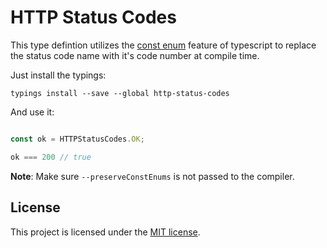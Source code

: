 # HTTP Status Codes

This type defintion utilizes the 
[const enum](https://github.com/Microsoft/TypeScript/blob/master/doc/spec.md#94-constant-enum-declarations)
feature of typescript to replace the status code name
with it's code number at compile time.

Just install the typings:

```
typings install --save --global http-status-codes
```

And use it:

```js

const ok = HTTPStatusCodes.OK;

ok === 200 // true

```

**Note**: Make sure `--preserveConstEnums` is not passed to the compiler.

## License
This project is licensed under the 
[MIT license](https://github.com/typed-typings/global-http-status/blob/master/LICENSE).
